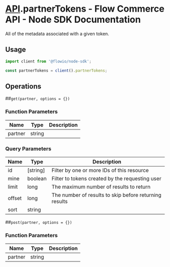 # [API](README.md).partnerTokens - Flow Commerce API - Node SDK Documentation

All of the metadata associated with a given token.

## Usage

```JavaScript
import client from '@flowio/node-sdk';

const partnerTokens = client().partnerTokens;
```

## Operations

##`get(partner, options = {})`

### Function Parameters

| Name  | Type | Description |
| ---- | ---- | ---- |
| partner | string |  |

### Query Parameters

| Name  | Type | Description |
| ---- | ---- | ---- |
| id | [string] | Filter by one or more IDs of this resource |
| mine | boolean | Filter to tokens created by the requesting user |
| limit | long | The maximum number of results to return |
| offset | long | The number of results to skip before returning results |
| sort | string |  |

##`post(partner, options = {})`

### Function Parameters

| Name  | Type | Description |
| ---- | ---- | ---- |
| partner | string |  |


